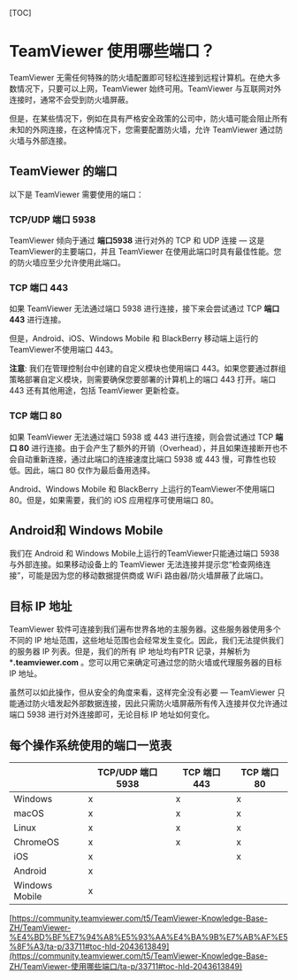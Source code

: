 [TOC]



# TeamViewer 使用哪些端口？

TeamViewer 无需任何特殊的防火墙配置即可轻松连接到远程计算机。在绝大多数情况下，只要可以上网，TeamViewer 始终可用。TeamViewer 与互联网对外连接时，通常不会受到防火墙屏蔽。

但是，在某些情况下，例如在具有严格安全政策的公司中，防火墙可能会阻止所有未知的外网连接，在这种情况下，您需要配置防火墙，允许 TeamViewer 通过防火墙与外部连接。

## TeamViewer 的端口

以下是 TeamViewer 需要使用的端口：

### TCP/UDP 端口 5938

TeamViewer 倾向于通过 **端口5938** 进行对外的 TCP 和 UDP 连接 — 这是TeamViewer的主要端口，并且 TeamViewer 在使用此端口时具有最佳性能。您的防火墙应至少允许使用此端口。

### TCP 端口 443

如果 TeamViewer 无法通过端口 5938 进行连接，接下来会尝试通过 TCP **端口 443** 进行连接。

但是，Android、iOS、Windows Mobile 和 BlackBerry 移动端上运行的TeamViewer不使用端口 443。

**注意**: 我们在管理控制台中创建的自定义模块也使用端口 443。如果您要通过群组策略部署自定义模块，则需要确保您要部署的计算机上的端口 443 打开。端口 443 还有其他用途，包括 TeamViewer 更新检查。

### TCP 端口 80

如果 TeamViewer 无法通过端口 5938 或 443 进行连接，则会尝试通过 TCP **端口 80** 进行连接。由于会产生了额外的开销（Overhead），并且如果连接断开也不会自动重新连接，通过此端口的连接速度比端口 5938 或 443 慢，可靠性也较低。因此，端口 80 仅作为最后备用选择。

Android、Windows Mobile 和 BlackBerry 上运行的TeamViewer不使用端口 80。但是，如果需要，我们的 iOS 应用程序可使用端口 80。

## Android和 Windows Mobile 

我们在 Android 和 Windows Mobile上运行的TeamViewer只能通过端口 5938 与外部连接。如果移动设备上的 TeamViewer 无法连接并提示您“检查网络连接”，可能是因为您的移动数据提供商或 WiFi 路由器/防火墙屏蔽了此端口。

## 目标 IP 地址

TeamViewer 软件可连接到我们遍布世界各地的主服务器。这些服务器使用多个不同的 IP 地址范围，这些地址范围也会经常发生变化。因此，我们无法提供我们的服务器 IP 列表。但是，我们的所有 IP 地址均有PTR 记录，并解析为 ***.teamviewer.com** 。您可以用它来确定可通过您的防火墙或代理服务器的目标 IP 地址。

虽然可以如此操作，但从安全的角度来看，这样完全没有必要 — TeamViewer 只能通过防火墙发起外部数据连接，因此只需防火墙屏蔽所有传入连接并仅允许通过端口 5938 进行对外连接即可，无论目标 IP 地址如何变化。

## 每个操作系统使用的端口一览表

|                | TCP/UDP 端口 5938 | TCP 端口 443 | TCP 端口 80 |
| -------------- | ----------------- | ------------ | ----------- |
| Windows        | x                 | x            | x           |
| macOS          | x                 | x            | x           |
| Linux          | x                 | x            | x           |
| ChromeOS       | x                 | x            | x           |
| iOS            | x                 |              | x           |
| Android        | x                 |              |             |
| Windows Mobile | x                 |              |             |





[https://community.teamviewer.com/t5/TeamViewer-Knowledge-Base-ZH/TeamViewer-%E4%BD%BF%E7%94%A8%E5%93%AA%E4%BA%9B%E7%AB%AF%E5%8F%A3/ta-p/33711#toc-hId-2043613849](https://community.teamviewer.com/t5/TeamViewer-Knowledge-Base-ZH/TeamViewer-使用哪些端口/ta-p/33711#toc-hId-2043613849)